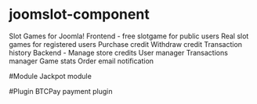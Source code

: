 # joomslot-component
Slot Games for Joomla!
Frontend - free slotgame for public users
Real slot games for registered users
Purchase credit
Withdraw credit
Transaction history
Backend - Manage store credits
User manager
Transactions manager
Game stats
Order email notification

#Module
Jackpot module

#Plugin
BTCPay payment plugin
